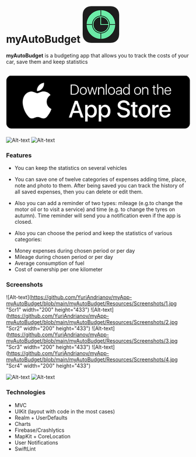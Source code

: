 # myAutoBudget ![Alt-текст](https://github.com/YuriAndrianov/myAutoBudget/blob/main/myAutoBudget/Resources/Screenshots/myautobudget.png "ICON")

**myAutoBudget** is a budgeting app that allows you to track the costs of your car, save them and keep statistics 

## [![](https://github.com/YuriAndrianov/myAutoBudget/blob/main/myAutoBudget/Resources/Screenshots/app-store-badge-available-on-the-app-store-text-alphabet-number-symbol-transparent-png-480148-2.png)](https://apple.co/34I36na)

![Alt-text](https://github.com/YuriAndrianov/myApp-myAutoBudget/blob/main/myAutoBudget/Resources/Screenshots/IMG_0317.GIF "GIF1") ![Alt-text](https://github.com/YuriAndrianov/myApp-myAutoBudget/blob/main/myAutoBudget/Resources/Screenshots/IMG_0318.GIF "GIF2")

### Features

* You can keep the statistics on several vehicles

* You can save one of twelve categories of expenses adding time, place, note and photo to them. After being saved you can track the history of all saved expenses, then you can delete or edit them.

* Also you can add a reminder of two types: mileage (e.g.to change the motor oil or to visit a service) and time (e.g. to change the tyres on autumn). Time reminder will send you a notification even if the app is closed.

* Also you can choose the period and keep the statistics of various categories:

- Money expenses during chosen period or per day 
- Mileage during chosen period or per day
- Average consumption of fuel
- Cost of ownership per one kilometer


### Screenshots

![Alt-text](https://github.com/YuriAndrianov/myApp-myAutoBudget/blob/main/myAutoBudget/Resources/Screenshots/1.jpg "Scr1" width="200" height="433") ![Alt-text](https://github.com/YuriAndrianov/myApp-myAutoBudget/blob/main/myAutoBudget/Resources/Screenshots/2.jpg "Scr2" width="200" height="433") ![Alt-text](https://github.com/YuriAndrianov/myApp-myAutoBudget/blob/main/myAutoBudget/Resources/Screenshots/3.jpg "Scr3" width="200" height="433") ![Alt-text](https://github.com/YuriAndrianov/myApp-myAutoBudget/blob/main/myAutoBudget/Resources/Screenshots/4.jpg "Scr4" width="200" height="433") 

![Alt-text](https://github.com/YuriAndrianov/myApp-myAutoBudget/blob/main/myAutoBudget/Resources/Screenshots/5.jpg "Scr5") ![Alt-text](https://github.com/YuriAndrianov/myApp-myAutoBudget/blob/main/myAutoBudget/Resources/Screenshots/6.jpg "Scr6") 

### Technologies

* MVC
* UIKit (layout with code in the most cases)
* Realm + UserDefaults
* Charts
* Firebase/Crashlytics
* MapKit + CoreLocation
* User Notifications
* SwiftLint
